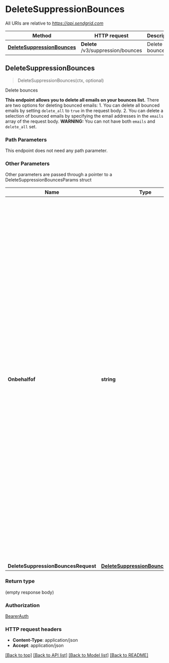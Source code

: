 # DeleteSuppressionBounces

All URIs are relative to *https://api.sendgrid.com*

Method | HTTP request | Description
------------- | ------------- | -------------
[**DeleteSuppressionBounces**](DeleteSuppressionBounces.md#DeleteSuppressionBounces) | **Delete** /v3/suppression/bounces | Delete bounces



## DeleteSuppressionBounces

> DeleteSuppressionBounces(ctx, optional)

Delete bounces

**This endpoint allows you to delete all emails on your bounces list.**  There are two options for deleting bounced emails:   1. You can delete all bounced emails by setting `delete_all` to `true` in the request body.  2. You can delete a selection of bounced emails by specifying the email addresses in the `emails` array of the request body.   **WARNING:** You can not have both `emails` and `delete_all` set.

### Path Parameters

This endpoint does not need any path parameter.

### Other Parameters

Other parameters are passed through a pointer to a DeleteSuppressionBouncesParams struct


Name | Type | Description
------------- | ------------- | -------------
**Onbehalfof** | **string** | The `on-behalf-of` header allows you to make API calls from a parent account on behalf of the parent's Subusers or customer accounts. You will use the parent account's API key when using this header. When making a call on behalf of a customer account, the property value should be \"account-id\" followed by the customer account's ID (e.g., `on-behalf-of: account-id <account-id>`). When making a call on behalf of a Subuser, the property value should be the Subuser's username (e.g., `on-behalf-of: <subuser-username>`). See [**On Behalf Of**](https://docs.sendgrid.com/api-reference/how-to-use-the-sendgrid-v3-api/on-behalf-of) for more information.
**DeleteSuppressionBouncesRequest** | [**DeleteSuppressionBouncesRequest**](DeleteSuppressionBouncesRequest.md) | 

### Return type

 (empty response body)

### Authorization

[BearerAuth](../README.md#BearerAuth)

### HTTP request headers

- **Content-Type**: application/json
- **Accept**: application/json

[[Back to top]](#) [[Back to API list]](../README.md#documentation-for-api-endpoints)
[[Back to Model list]](../README.md#documentation-for-models)
[[Back to README]](../README.md)

